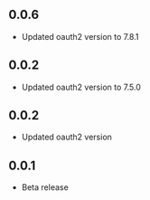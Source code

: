 <!-- https://developers.home-assistant.io/docs/add-ons/presentation#keeping-a-changelog -->

## 0.0.6

- Updated oauth2 version to 7.8.1

## 0.0.2

- Updated oauth2 version to 7.5.0

## 0.0.2

- Updated oauth2 version

## 0.0.1

- Beta release
